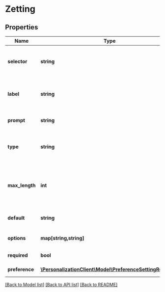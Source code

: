 # Zetting

## Properties
Name | Type | Description | Notes
------------ | ------------- | ------------- | -------------
**selector** | **string** | The name of the setting, eg, &#39;does-consent. | 
**label** | **string** | The setting label, eg, &#39;Please answer yes or no. | 
**prompt** | **string** | A hint / tool-tip for the setting. | [optional] 
**type** | **string** | Type of input-control, eg, &#39;toggle&#39; or &#39;single&#39; | 
**max_length** | **int** | For textual input, the maximum length of input allowed, eg, &#39;256&#39;. | [optional] 
**default** | **string** | A default value for the setting. | [optional] 
**options** | **map[string,string]** | Valid choices for the setting. | [optional] 
**required** | **bool** | A selection is required. | [optional] 
**preference** | [**\PersonalizationClient\Model\PreferenceSettingResource**](PreferenceSettingResource.md) | User selection. | [optional] 

[[Back to Model list]](../README.md#documentation-for-models) [[Back to API list]](../README.md#documentation-for-api-endpoints) [[Back to README]](../README.md)


